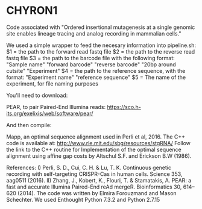 # CHYRON1
Code associated with "Ordered insertional mutagenesis at a single genomic site enables lineage tracing and analog recording in mammalian cells."

We used a simple wrapper to feed the necesary information into pipeline.sh:
$1 = the path to the forward read fastq file
$2 = the path to the reverse read fastq file
$3 = the path to the barcode file with the following format:
	"Sample name"	"forward barcode"	"reverse barcode"	"20bp around cutsite"	"Experiment"
$4 = the path to the reference sequence, with the format:
	"Experiment name"	"reference sequence"
$5 = The name of the experiment, for file naming purposes

You'll need to download:

PEAR, to pair Paired-End Illumina reads: https://sco.h-its.org/exelixis/web/software/pear/

And then compile:

Mapp, an optimal sequence alignment used in Perli et al, 2016. The C++ code is available at: http://www.rle.mit.edu/sbg/resources/stgRNA/
Follow the link to the C++ routine for Implementation of the optimal sequence alignment using affine gap costs by Altschul S.F. and Erickson B.W (1986).

References:
I) Perli, S. D., Cui, C. H. & Lu, T. K. Continuous genetic recording with self-targeting CRISPR-Cas in human cells. Science 353, aag0511 (2016).
II) Zhang, J., Kobert, K., Flouri, T. & Stamatakis, A. PEAR: a fast and accurate Illumina Paired-End reAd mergeR. Bioinformatics 30, 614–620 (2014).
The code was written by Elmira Forouzmand and Mason Schechter. We used Enthought Python 7.3.2 and Python 2.7.15

